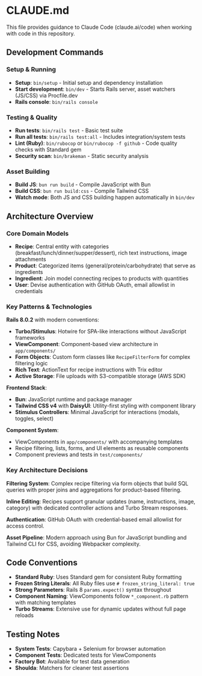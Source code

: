 # CLAUDE.md

This file provides guidance to Claude Code (claude.ai/code) when working with code in this repository.

## Development Commands

### Setup & Running
- **Setup**: `bin/setup` - Initial setup and dependency installation
- **Start development**: `bin/dev` - Starts Rails server, asset watchers (JS/CSS) via Procfile.dev
- **Rails console**: `bin/rails console`

### Testing & Quality
- **Run tests**: `bin/rails test` - Basic test suite
- **Run all tests**: `bin/rails test:all` - Includes integration/system tests
- **Lint (Ruby)**: `bin/rubocop` or `bin/rubocop -f github` - Code quality checks with Standard gem
- **Security scan**: `bin/brakeman` - Static security analysis

### Asset Building
- **Build JS**: `bun run build` - Compile JavaScript with Bun
- **Build CSS**: `bun run build:css` - Compile Tailwind CSS
- **Watch mode**: Both JS and CSS building happen automatically in `bin/dev`

## Architecture Overview

### Core Domain Models
- **Recipe**: Central entity with categories (breakfast/lunch/dinner/supper/dessert), rich text instructions, image attachments
- **Product**: Categorized items (general/protein/carbohydrate) that serve as ingredients
- **Ingredient**: Join model connecting recipes to products with quantities
- **User**: Devise authentication with GitHub OAuth, email allowlist in credentials

### Key Patterns & Technologies

**Rails 8.0.2** with modern conventions:
- **Turbo/Stimulus**: Hotwire for SPA-like interactions without JavaScript frameworks
- **ViewComponent**: Component-based view architecture in `app/components/`
- **Form Objects**: Custom form classes like `RecipeFilterForm` for complex filtering logic
- **Rich Text**: ActionText for recipe instructions with Trix editor
- **Active Storage**: File uploads with S3-compatible storage (AWS SDK)

**Frontend Stack**:
- **Bun**: JavaScript runtime and package manager
- **Tailwind CSS v4** with **DaisyUI**: Utility-first styling with component library
- **Stimulus Controllers**: Minimal JavaScript for interactions (modals, toggles, select)

**Component System**:
- ViewComponents in `app/components/` with accompanying templates
- Recipe filtering, lists, forms, and UI elements as reusable components
- Component previews and tests in `test/components/`

### Key Architecture Decisions

**Filtering System**: Complex recipe filtering via form objects that build SQL queries with proper joins and aggregations for product-based filtering.

**Inline Editing**: Recipes support granular updates (name, instructions, image, category) with dedicated controller actions and Turbo Stream responses.

**Authentication**: GitHub OAuth with credential-based email allowlist for access control.

**Asset Pipeline**: Modern approach using Bun for JavaScript bundling and Tailwind CLI for CSS, avoiding Webpacker complexity.

## Code Conventions

- **Standard Ruby**: Uses Standard gem for consistent Ruby formatting
- **Frozen String Literals**: All Ruby files use `# frozen_string_literal: true`
- **Strong Parameters**: Rails 8 `params.expect()` syntax throughout
- **Component Naming**: ViewComponents follow `*_component.rb` pattern with matching templates
- **Turbo Streams**: Extensive use for dynamic updates without full page reloads

## Testing Notes

- **System Tests**: Capybara + Selenium for browser automation
- **Component Tests**: Dedicated tests for ViewComponents
- **Factory Bot**: Available for test data generation
- **Shoulda**: Matchers for cleaner test assertions